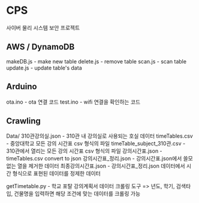 # CPS
사이버 물리 시스템 보안 프로젝트

## AWS / DynamoDB
makeDB.js - make new table
delete.js - remove table
scan.js - scan table
update.js - update table's data

## Arduino
ota.ino - ota 연결 코드
test.ino - wifi 연결을 확인하는 코드

## Crawling
Data/
  310관강의실.json - 310관 내 강의실로 사용되는 호실 데이터 
  timeTables.csv	- 중앙대학교 모든 강의 시간표 csv 형식의 파일
  timeTable_subject_310관.csv - 310관에서 열리는 모든 강의 시간표 csv 형식의 파일
  강의시간표.json	- timeTables.csv convert to json
  강의시간표_정리.json	- 강의시간표.json에서 쓸모없는 열을 제거한 데이터
  최종강의시간표.json - 강의시간표_정리.json 데이터에서 시간 형식으로 표현된 데이터를 정제한 데이터
  
getTimetable.py - 학교 포탈 강의계획서 데이터 크롤링 도구 => 년도, 학기, 검색타입, 건물명을 입력하면 해당 조건에 맞는 데이터를 크롤링 가능

